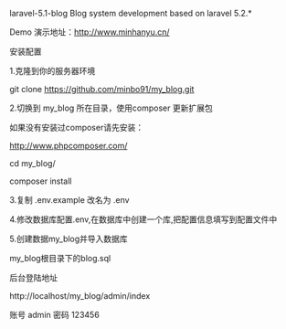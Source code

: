 laravel-5.1-blog
Blog system development based on laravel 5.2.*

Demo
演示地址：http://www.minhanyu.cn/

安装配置

1.克隆到你的服务器环境

git clone https://github.com/minbo91/my_blog.git 

2.切换到 my_blog 所在目录，使用composer 更新扩展包

如果没有安装过composer请先安装：

http://www.phpcomposer.com/

cd my_blog/

composer install

3.复制 .env.example 改名为 .env

4.修改数据库配置.env,在数据库中创建一个库,把配置信息填写到配置文件中

5.创建数据my_blog并导入数据库

my_blog根目录下的blog.sql 

后台登陆地址

http://localhost/my_blog/admin/index

账号 admin 密码 123456 
	
	
	

	